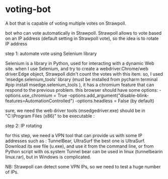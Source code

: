 # voting-bot
A bot that is capable of voting multiple votes on Strawpoll.


bot who can vote automatically in Strawpoll.
Strawpoll allows to vote based on an IP address (default setting in Strawpoll vote), so the idea is to rotate IP address

step 1: automate vote using Selenium library

Selenium is a library in Python, used for interacting with a dynamic Web site. 
when I use Selenium, and try to create a webdriver.Chrome/web driver.Edge object, Strawpoll didn't count the votes with this item.
so, I used 'msedge.selenium_tools' library (must be installed from pycharm terminal #pip install msedge.selenium_tools ), it has a chromium feature that can respond to the previous problem.
this browser should have some options: 
-options.use_chromium = True
-options.add_argument("disable-blink-features=AutomationControlled")
-options.headless = False (by default)

sure, we need the web driver tools (msedgedriver.exe) should be in "C:\Program Files (x86)" to be executable : 

step 2: IP rotating

for this step, we need a VPN tool that can provide us with some IP addresses such as : TunnelBear, UltraSurf
the best one is UltraSurf. Download its exe file (u.exe), and use it from the command line, or from Python script with os.system
Tunnel bear can be used in linux (tunnelbearin linux.rar), but in Windows is complicated.


NB: Strawpoll can detect some VPN IPs, so we need to test a huge number of IPs.
